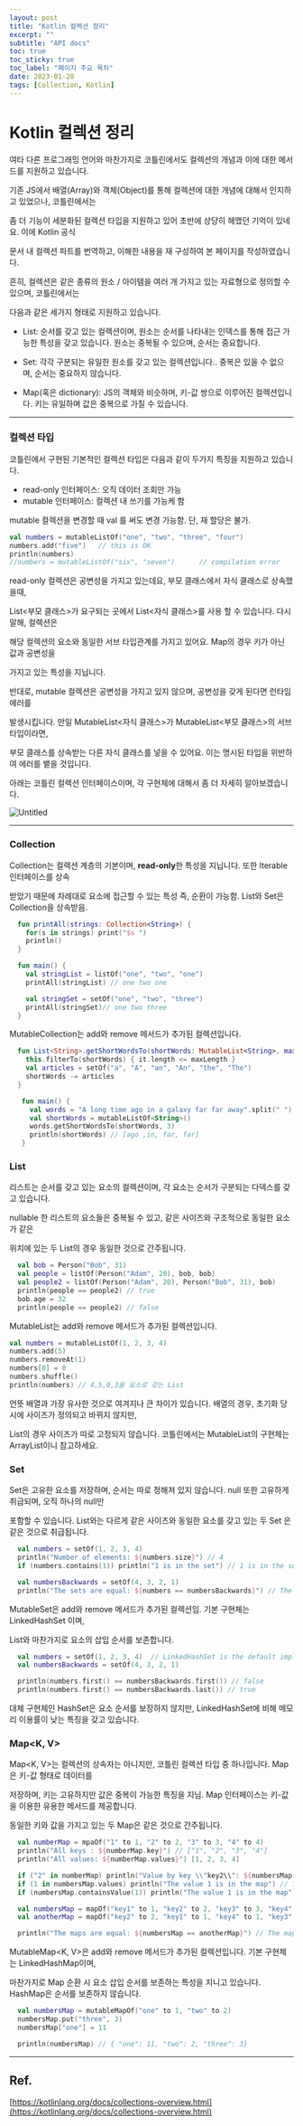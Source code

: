 ```yaml
---
layout: post
title: "Kotlin 컬렉션 정리"
excerpt: ""
subtitle: "API docs"
toc: true
toc_sticky: true
toc_label: "페이지 주요 목차"
date: 2023-01-20
tags: [Collection, Kotlin]
---
```


# Kotlin 컬렉션 정리

  여타 다른 프로그래밍 언어와 마찬가지로 코틀린에서도 컬렉션의 개념과 이에 대한 메서드를 지원하고 있습니다. 
  
  기존 JS에서 배열(Array)와 객체(Object)를 통해 컬렉션에 대한 개념에 대해서 인지하고 있었으나, 코틀린에서는 
  
  좀 더 기능이 세분화된 컬렉션 타입을 지원하고 있어 초반에 상당히 헤맸던 기억이 있네요. 이에 Kotlin 공식 
  
  문서 내 컬렉션 파트를 번역하고, 이해한 내용을 재 구성하여 본 페이지를 작성하였습니다.
  
  흔히, 컬렉션은 같은 종류의 원소 / 아이템을 여러 개 가지고 있는 자료형으로 정의할 수 있으며, 코틀린에서는
  
  다음과 같은 세가지 형태로 지원하고 있습니다.

- List: 순서를 갖고 있는 컬렉션이며, 원소는 순서를 나타내는 인덱스를 통해 접근 가능한 특성을 갖고 있습니다. 원소는 중복될 수 있으며, 순서는 중요합니다.

- Set: 각각 구분되는 유일한 원소를 갖고 있는 컬렉션입니다.. 중복은 있을 수 없으며, 순서는 중요하지 않습니다.

- Map(혹은 dictionary): JS의 객체와 비슷하며, 키-값 쌍으로 이루어진 컬렉션입니다. 키는 유일하며 값은 중복으로 가질 수 있습니다.

---

### 컬렉션 타입

   코틀린에서 구현된 기본적인 컬렉션 타입은 다음과 같이 두가지 특징을 지원하고 있습니다.

  - read-only 인터페이스: 오직 데이터 조회만 가능
  - mutable 인터페이스: 컬렉션 내 쓰기를 가능케 함

  mutable 컬렉션을 변경할 때 val 를 써도 변경 가능함. 단, 재 할당은 불가.

  ```kotlin
  val numbers = mutableListOf("one", "two", "three", "four")
  numbers.add("five")   // this is OK
  println(numbers)
  //numbers = mutableListOf("six", "seven")      // compilation error
  ```

  read-only 컬렉션은 공변성을 가지고 있는데요, 부모 클래스에서 자식 클래스로 상속했을때, 

  List<부모 클래스>가 요구되는 곳에서 List<자식 클래스>를 사용 할 수 있습니다. 다시 말해, 컬렉션은 

  해당 컬렉션의 요소와 동일한 서브 타입관계를 가지고 있어요. Map의 경우 키가 아닌 값과 공변성을 

  가지고 있는 특성을 지닙니다.

  반대로, mutable 컬렉션은 공변성을 가지고 있지 않으며, 공변성을 갖게 된다면 런타임 에러를 

  발생시킵니다. 만일 MutableList<자식 클래스>가 MutableList<부모 클래스>의 서브 타입이라면, 

  부모 클래스를 상속받는 다른 자식 클래스를 넣을 수 있어요. 이는 명시된 타입을 위반하여 에러를 뱉을 것입니다.

  아래는 코틀린 컬렉션 인터페이스이며, 각 구현체에 대해서 좀 더 자세히 알아보겠습니다. 

  ![Untitled](Kotlin%20%E1%84%8F%E1%85%A5%E1%86%AF%E1%84%85%E1%85%A6%E1%86%A8%E1%84%89%E1%85%A7%E1%86%AB%20%E1%84%8C%E1%85%A5%E1%86%BC%E1%84%85%E1%85%B5%202841a19913764c638e74702b5749ae9d/Untitled.png)

---

### Collection<T>

   Collection<T>는 컬렉션 계층의 기본이며, **read-only**한 특성을 지닙니다. 또한 Iterable<T> 인터페이스를 상속
  
  받았기 때문에 차례대로 요소에 접근할 수 있는 특성 즉, 순환이 가능함. List와 Set은 Collection을 상속받음.

  ```kotlin
    fun printAll(strings: Collection<String>) {
      for(s in strings) print("$s ")
      println()
    }
  
    fun main() {
      val stringList = listOf("one", "two", "one")
      printAll(stringList) // one two one
  
      val stringSet = setOf("one", "two", "three")
      printAll(stringSet)// one two three
    }
  ```

  MutableCollection<T>는 add와 remove 메서드가 추가된 컬렉션입니다.

  ```kotlin
    fun List<String>.getShortWordsTo(shortWords: MutableList<String>, maxLength: Int) {
      this.filterTo(shortWords) { it.length <= maxLength }
      val articles = setOf("a", "A", "an", "An", "the", "The")
      shortWords -= articles
    }
  
     fun main() {
       val words = "A long time ago in a galaxy far far away".split(" ")
       val shortWords = mutableListOf<String>()
       words.getShortWordsTo(shortWords, 3)
       println(shortWords) // [ago ,in, far, far]
     }
  
  ```

### List<T>

   리스트는 순서를 갖고 있는 요소의 컬렉션이며, 각 요소는 순서가 구분되는 다덱스를 갖고 있습니다.  

  nullable 한 리스트의 요소들은 중복될 수 있고, 같은 사이즈와 구조적으로 동일한 요소가 같은 

  위치에 있는 두 List의 경우 동일한 것으로 간주됩니다.

  ```kotlin
    val bob = Person("Bob", 31)
    val people = listOf(Person("Adam", 20), bob, bob)
    val people2 = listOf(Person("Adam", 20), Person("Bob", 31), bob)
    println(people == people2) // true
    bob.age = 32
    println(people == people2) // false
  ```

 MutableList<T>는 add와 remove 메서드가 추가된 컬렉션입니다.

  ```kotlin
  val numbers = mutableListOf(1, 2, 3, 4)
  numbers.add(5)
  numbers.removeAt(1)
  numbers[0] = 0
  numbers.shuffle()
  println(numbers) // 4,5,0,3을 요소로 갖는 List
  
  ```

  언뜻 배열과 가장 유사한 것으로 여겨지나 큰 차이가 있습니다. 배열의 경우, 초기화 당시에 사이즈가 정의되고 바뀌지 않지만, 
  
  List의 경우 사이즈가 따로 고정되지 않습니다. 코틀린에서는 MutableList의 구현체는 ArrayList이니 참고하세요.


### Set<V>

   Set은 고유한 요소를 저장하며, 순서는 따로 정해져 있지 않습니다. null 또한 고유하게 취급되며, 오직 하나의 null만 
  
  포함할 수 있습니다. List와는 다르게 같은 사이즈와 동일한 요소를 갖고 있는 두 Set 은 같은 것으로 취급됩니다.

  ```kotlin
    val numbers = setOf(1, 2, 3, 4)
    println("Number of elements: ${numbers.size}") // 4
    if (numbers.contains(1)) println("1 is in the set") // 1 is in the set
  
    val numbersBackwards = setOf(4, 3, 2, 1)
    println("The sets are equal: ${numbers == numbersBackwards}") // The sets are equal: true}
  ```

  MutableSet<T>은 add와 remove 메서드가 추가된 컬렉션임. 기본 구현체는 LinkedHashSet 이며,  

  List와 마찬가지로 요소의 삽입 순서를 보존합니다.

  ```kotlin
    val numbers = setOf(1, 2, 3, 4)  // LinkedHashSet is the default implementation
    val numbersBackwards = setOf(4, 3, 2, 1)
  
    println(numbers.first() == numbersBackwards.first()) // false
    println(numbers.first() == numbersBackwards.last()) // true
  ```

  대체 구현체인 HashSet은 요소 순서를 보장하지 않지만, LinkedHashSet에 비해 메모리 이용률이 낮는 특징을 갖고 있습니다.

### Map<K, V>

   Map<K, V>는 컬렉션의 상속자는 아니지만, 코틀린 컬렉션 타입 중 하나입니다. Map은 키-값 형태로 데이터를 

  저장하며, 키는 고유하지만 값은 중복이 가능한 특징을 지님. Map 인터페이스는 키-값을 이용한 유용한 메서드를 제공합니다.  
  
  동일한 키와 값을 가지고 있는 두 Map은 같은 것으로 간주됩니다.

  ```kotlin
    val numberMap = mpaOf("1" to 1, "2" to 2, "3" to 3, "4" to 4)
    println("All keys : ${numberMap.key}") // ["1", "2", "3", "4"]
    println("All values: ${numberMap.values}") [1, 2, 3, 4]
  
    if ("2" in numberMap) println("Value by key \\"key2\\": ${numbersMap["key2"]}") // "Value by key "2": 2
    if (1 in numbersMap.values) println("The value 1 is in the map") // The value 1 is in the map
    if (numbersMap.containsValue(1)) println("The value 1 is in the map") // The value 1 is in the map
  
    val numbersMap = mapOf("key1" to 1, "key2" to 2, "key3" to 3, "key4" to 1)
    val anotherMap = mapOf("key2" to 2, "key1" to 1, "key4" to 1, "key3" to 3)
  
    println("The maps are equal: ${numbersMap == anotherMap}") // The maps are equal: true
  ```

  MutableMap<K, V>은 add와 remove 메서드가 추가된 컬렉션입니다. 기본 구현체는 LinkedHashMap이며, 

  마찬가지로 Map 순환 시 요소 삽입 순서를 보존하는 특성을 지니고 있습니다. HashMap은 순서를 보존하지 않습니다.

  ```kotlin
    val numbersMap = mutableMapOf("one" to 1, "two" to 2)
    numbersMap.put("three", 3)
    numbersMap["one"] = 11
  
    println(numbersMap) // { "one": 11, "two": 2, "three": 3}
  
  ```

---

## Ref.

[https://kotlinlang.org/docs/collections-overview.html](https://kotlinlang.org/docs/collections-overview.html)
